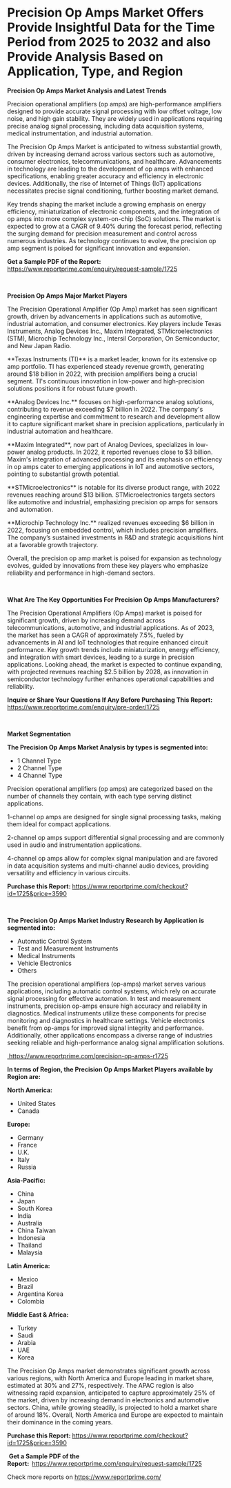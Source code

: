 <p><h1>Precision Op Amps Market Offers Provide Insightful Data for the Time Period from 2025 to 2032 and also Provide Analysis Based on Application, Type, and Region</h1></p><p><strong>Precision Op Amps Market Analysis and Latest Trends</strong></p>
<p><p>Precision operational amplifiers (op amps) are high-performance amplifiers designed to provide accurate signal processing with low offset voltage, low noise, and high gain stability. They are widely used in applications requiring precise analog signal processing, including data acquisition systems, medical instrumentation, and industrial automation.</p><p>The Precision Op Amps Market is anticipated to witness substantial growth, driven by increasing demand across various sectors such as automotive, consumer electronics, telecommunications, and healthcare. Advancements in technology are leading to the development of op amps with enhanced specifications, enabling greater accuracy and efficiency in electronic devices. Additionally, the rise of Internet of Things (IoT) applications necessitates precise signal conditioning, further boosting market demand.</p><p>Key trends shaping the market include a growing emphasis on energy efficiency, miniaturization of electronic components, and the integration of op amps into more complex system-on-chip (SoC) solutions. The market is expected to grow at a CAGR of 9.40% during the forecast period, reflecting the surging demand for precision measurement and control across numerous industries. As technology continues to evolve, the precision op amp segment is poised for significant innovation and expansion.</p></p>
<p><strong>Get a Sample PDF of the Report:&nbsp;</strong> <a href="https://www.reportprime.com/enquiry/request-sample/1725?utm_campaign=2669&utm_medium=2&utm_source=Github&utm_content=ia&utm_term=18032025&utm_id=precision-op-amps">https://www.reportprime.com/enquiry/request-sample/1725</a></p>
<p>&nbsp;</p>
<p><strong>Precision Op Amps Major Market Players</strong></p>
<p><p>The Precision Operational Amplifier (Op Amp) market has seen significant growth, driven by advancements in applications such as automotive, industrial automation, and consumer electronics. Key players include Texas Instruments, Analog Devices Inc., Maxim Integrated, STMicroelectronics (STM), Microchip Technology Inc., Intersil Corporation, On Semiconductor, and New Japan Radio.</p><p>**Texas Instruments (TI)** is a market leader, known for its extensive op amp portfolio. TI has experienced steady revenue growth, generating around $18 billion in 2022, with precision amplifiers being a crucial segment. TI's continuous innovation in low-power and high-precision solutions positions it for robust future growth.</p><p>**Analog Devices Inc.** focuses on high-performance analog solutions, contributing to revenue exceeding $7 billion in 2022. The company's engineering expertise and commitment to research and development allow it to capture significant market share in precision applications, particularly in industrial automation and healthcare.</p><p>**Maxim Integrated**, now part of Analog Devices, specializes in low-power analog products. In 2022, it reported revenues close to $3 billion. Maxim's integration of advanced processing and its emphasis on efficiency in op amps cater to emerging applications in IoT and automotive sectors, pointing to substantial growth potential.</p><p>**STMicroelectronics** is notable for its diverse product range, with 2022 revenues reaching around $13 billion. STMicroelectronics targets sectors like automotive and industrial, emphasizing precision op amps for sensors and automation.</p><p>**Microchip Technology Inc.** realized revenues exceeding $6 billion in 2022, focusing on embedded control, which includes precision amplifiers. The company’s sustained investments in R&D and strategic acquisitions hint at a favorable growth trajectory.</p><p>Overall, the precision op amp market is poised for expansion as technology evolves, guided by innovations from these key players who emphasize reliability and performance in high-demand sectors.</p></p>
<p>&nbsp;</p>
<p><strong>What Are The Key Opportunities For Precision Op Amps Manufacturers?</strong></p>
<p><p>The Precision Operational Amplifiers (Op Amps) market is poised for significant growth, driven by increasing demand across telecommunications, automotive, and industrial applications. As of 2023, the market has seen a CAGR of approximately 7.5%, fueled by advancements in AI and IoT technologies that require enhanced circuit performance. Key growth trends include miniaturization, energy efficiency, and integration with smart devices, leading to a surge in precision applications. Looking ahead, the market is expected to continue expanding, with projected revenues reaching $2.5 billion by 2028, as innovation in semiconductor technology further enhances operational capabilities and reliability.</p></p>
<p><strong>Inquire or Share Your Questions If Any Before Purchasing This Report:</strong> <a href="https://www.reportprime.com/enquiry/pre-order/1725?utm_campaign=2669&utm_medium=2&utm_source=Github&utm_content=ia&utm_term=18032025&utm_id=precision-op-amps">https://www.reportprime.com/enquiry/pre-order/1725</a></p>
<p>&nbsp;</p>
<p><strong>Market Segmentation</strong></p>
<p><strong>The Precision Op Amps Market Analysis by types is segmented into:</strong></p>
<p><ul><li>1 Channel Type</li><li>2 Channel Type</li><li>4 Channel Type</li></ul></p>
<p><p>Precision operational amplifiers (op amps) are categorized based on the number of channels they contain, with each type serving distinct applications. </p><p>1-channel op amps are designed for single signal processing tasks, making them ideal for compact applications. </p><p>2-channel op amps support differential signal processing and are commonly used in audio and instrumentation applications. </p><p>4-channel op amps allow for complex signal manipulation and are favored in data acquisition systems and multi-channel audio devices, providing versatility and efficiency in various circuits.</p></p>
<p><strong>Purchase this Report:&nbsp;</strong><a href="https://www.reportprime.com/checkout?id=1725&price=3590&utm_campaign=2669&utm_medium=2&utm_source=Github&utm_content=ia&utm_term=18032025&utm_id=precision-op-amps">https://www.reportprime.com/checkout?id=1725&price=3590</a></p>
<p>&nbsp;</p>
<p><strong>The Precision Op Amps Market Industry Research by Application is segmented into:</strong></p>
<p><ul><li>Automatic Control System</li><li>Test and Measurement Instruments</li><li>Medical Instruments</li><li>Vehicle Electronics</li><li>Others</li></ul></p>
<p><p>The precision operational amplifiers (op-amps) market serves various applications, including automatic control systems, which rely on accurate signal processing for effective automation. In test and measurement instruments, precision op-amps ensure high accuracy and reliability in diagnostics. Medical instruments utilize these components for precise monitoring and diagnostics in healthcare settings. Vehicle electronics benefit from op-amps for improved signal integrity and performance. Additionally, other applications encompass a diverse range of industries seeking reliable and high-performance analog signal amplification solutions.</p></p>
<p><a href="https://www.reportprime.com/precision-op-amps-r1725?utm_campaign=2669&utm_medium=2&utm_source=Github&utm_content=ia&utm_term=18032025&utm_id=precision-op-amps">&nbsp;https://www.reportprime.com/precision-op-amps-r1725</a></p>
<p><strong>In terms of Region, the Precision Op Amps Market Players available by Region are:</strong></p>
<p>
    <p> <strong> North America: </strong>
        <ul>
            <li>United States</li>
            <li>Canada</li>
        </ul>
        </p> 
    <p> <strong> Europe: </strong>
        <ul>
            <li>Germany</li>
            <li>France</li>
            <li>U.K.</li>
            <li>Italy</li>
            <li>Russia</li>
        </ul>
        </p> 
    <p> <strong> Asia-Pacific: </strong>
        <ul>
            <li>China</li>
            <li>Japan</li>
            <li>South Korea</li>
            <li>India</li>
            <li>Australia</li>
            <li>China Taiwan</li>
            <li>Indonesia</li>
            <li>Thailand</li>
            <li>Malaysia</li>
        </ul>
        </p> 
    <p> <strong> Latin America: </strong>
        <ul>
            <li>Mexico</li>
            <li>Brazil</li>
            <li>Argentina Korea</li>
            <li>Colombia</li>
        </ul>
        </p> 
    <p> <strong> Middle East & Africa: </strong>
        <ul>
            <li>Turkey</li>
            <li>Saudi</li>
            <li>Arabia</li>
            <li>UAE</li>
            <li>Korea</li>
        </ul>
    </p>
    </p>
<p><p>The Precision Op Amps market demonstrates significant growth across various regions, with North America and Europe leading in market share, estimated at 30% and 27%, respectively. The APAC region is also witnessing rapid expansion, anticipated to capture approximately 25% of the market, driven by increasing demand in electronics and automotive sectors. China, while growing steadily, is projected to hold a market share of around 18%. Overall, North America and Europe are expected to maintain their dominance in the coming years.</p></p>
<p><strong>Purchase this Report: </strong><a href="https://www.reportprime.com/checkout?id=1725&price=3590&utm_campaign=2669&utm_medium=2&utm_source=Github&utm_content=ia&utm_term=18032025&utm_id=precision-op-amps">https://www.reportprime.com/checkout?id=1725&price=3590</a></p>
<p>&nbsp;<strong>Get a Sample PDF of the Report:&nbsp;&nbsp;</strong><a href="https://www.reportprime.com/enquiry/request-sample/1725?utm_campaign=2669&utm_medium=2&utm_source=Github&utm_content=ia&utm_term=18032025&utm_id=precision-op-amps">https://www.reportprime.com/enquiry/request-sample/1725</a></p>
<p><strong></strong></p>
<p>Check more reports on <a href="https://www.reportprime.com/?utm_campaign=2669&utm_medium=2&utm_source=Github&utm_content=ia&utm_term=18032025&utm_id=precision-op-amps">https://www.reportprime.com/</a></p>